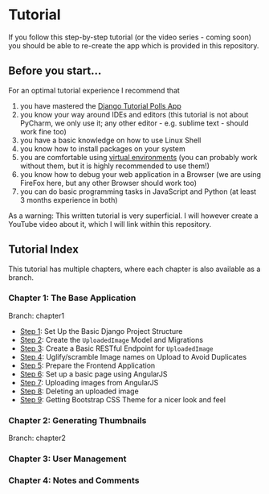 # Tutorial
If you follow this step-by-step tutorial (or the video series - coming soon) you should be able to re-create the app which is provided in this repository.

## Before you start...

For an optimal tutorial experience I recommend that
 1. you have mastered the [Django Tutorial Polls App](https://docs.djangoproject.com/en/1.10/intro/tutorial01/)
 1. you know your way around IDEs and editors (this tutorial is not about PyCharm, we only use it; any other editor - e.g. sublime text - should work fine too)
 1. you have a basic knowledge on how to use Linux Shell
 1. you know how to install packages on your system
 1. you are comfortable using [virtual environments](http://docs.python-guide.org/en/latest/dev/virtualenvs/) (you can probably work without them, but it is highly recommended to use them!)
 1. you know how to debug your web application in a Browser (we are using FireFox here, but any other Browser should work too)
 1. you can do basic programming tasks in JavaScript and Python (at least 3 months experience in both)
 
As a warning: This written tutorial is very superficial. I will however create a YouTube video about it, which I will link within this repository.

## Tutorial Index
This tutorial has multiple chapters, where each chapter is also available as a branch. 

### Chapter 1: The Base Application
Branch: chapter1

 * [Step 1](chapter1/step1.md): Set Up the Basic Django Project Structure
 * [Step 2](chapter1/step2.md): Create the `UploadedImage` Model and Migrations
 * [Step 3](chapter1/step3.md): Create a Basic RESTful Endpoint for `UploadedImage`
 * [Step 4](chapter1/step4.md): Uglify/scramble Image names on Upload to Avoid Duplicates
 * [Step 5](chapter1/step5.md): Prepare the Frontend Application
 * [Step 6](chapter1/step6.md): Set up a basic page using AngularJS
 * [Step 7](chapter1/step7.md): Uploading images from AngularJS
 * [Step 8](chapter1/step8.md): Deleting an uploaded image
 * [Step 9](chapter1/step9.md): Getting Bootstrap CSS Theme for a nicer look and feel
 
 
### Chapter 2: Generating Thumbnails
Branch: chapter2

### Chapter 3: User Management


### Chapter 4: Notes and Comments
